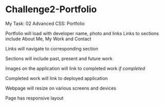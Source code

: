 # Challenge2-Portfolio      

My Task:
02 Advanced CSS: Portfolio

Portfolio will load with developer name, photo and links
Links to sections include About Me, My Work and Contact

Links will navigate to corresponding section

Sections will include past, present and future work

Images on the application will link to completed work *if completed*

Completed work will link to deployed application

Webpage will resize on various screens and devices

Page has responsive layout
